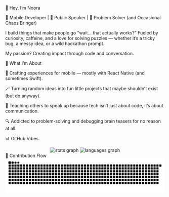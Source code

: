 👋 Hey, I’m Noora

🚀 Mobile Developer | 🎤 Public Speaker | 🧩 Problem Solver (and Occasional Chaos Bringer)

I build things that make people go “wait… that actually works?”
Fueled by curiosity, caffeine, and a love for solving puzzles — whether it’s a tricky bug, a messy idea, or a wild hackathon prompt.

My passion? Creating impact through code and conversation.

🧠 What I’m About

📱 Crafting experiences for mobile — mostly with React Native (and sometimes Swift).

🪄 Turning random ideas into fun little projects that maybe shouldn’t exist (but do anyway).

🎤 Teaching others to speak up because tech isn’t just about code, it’s about communication.

🔍 Addicted to problem-solving and debugging brain teasers for no reason at all.

📊 GitHub Vibes
<div align="center"> <img src="https://github-readme-stats-six-chi-82.vercel.app/api?username=NooraWael&show_icons=true&theme=dracula&count_private=true" height="180" alt="stats graph" /> <img src="https://github-readme-stats-six-chi-82.vercel.app/api/top-langs?username=NooraWael&layout=compact&langs_count=6&theme=dracula" height="180" alt="languages graph" /> </div>
🐍 Contribution Flow
<picture> <source media="(prefers-color-scheme: dark)" srcset="https://raw.githubusercontent.com/NooraWael/NooraWael/output/github-snake-dark.svg" /> <source media="(prefers-color-scheme: light)" srcset="https://raw.githubusercontent.com/NooraWael/NooraWael/output/github-snake.svg" /> <img alt="github-snake" src="https://raw.githubusercontent.com/NooraWael/NooraWael/output/github-snake.svg" /> </picture>
